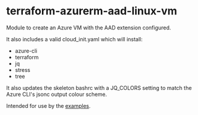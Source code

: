# terraform-azurerm-aad-linux-vm

Module to create an Azure VM with the AAD extension configured.

It also includes a valid cloud_init.yaml which will install:

* azure-cli
* terraform
* jq
* stress
* tree

It also updates the skeleton bashrc with a JQ_COLORS setting to match the Azure CLI's jsonc output colour scheme.

Intended for use by the [examples](https://github.com/terraform-azurerm-examples).
